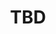 ﻿---
  name: 20d2t2s2
  title: TBD
  content:
  category: Devops
  format: REX
  speakers: TBD
  room: Mezzanine
  time_start: '11:15'
  time_end: '12:00'
---
